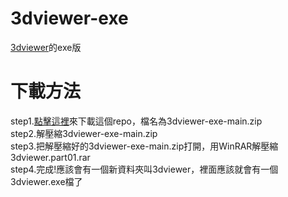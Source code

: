 <div id="top">
<h1>3dviewer-exe</h1>
<a href="https://github.com/charlie-moomoo/3dviewer">3dviewer</a>的exe版
</div>

# 下載方法
step1.[點擊這裡](https://github.com/charlie-moomoo/3dviewer-exe/archive/refs/heads/main.zip)來下載這個repo，檔名為3dviewer-exe-main.zip<br>
step2.解壓縮3dviewer-exe-main.zip<br>
step3.把解壓縮好的3dviewer-exe-main.zip打開，用WinRAR解壓縮3dviewer.part01.rar<br>
step4.完成!應該會有一個新資料夾叫3dviewer，裡面應該就會有一個3dviewer.exe檔了<br>
